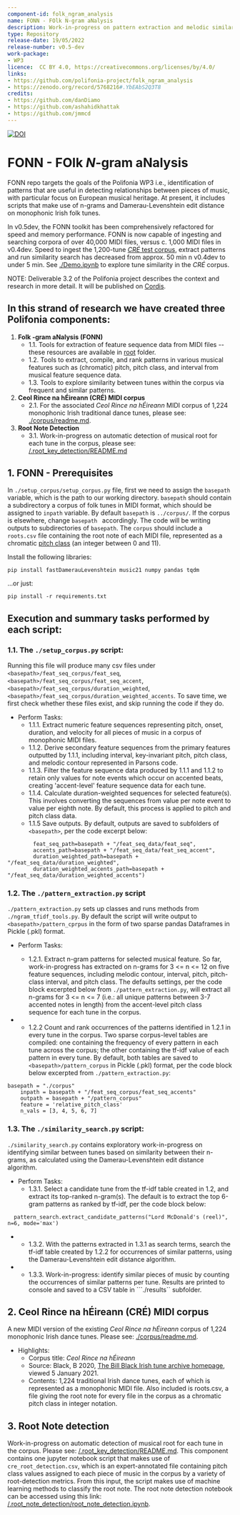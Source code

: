 ```yaml
---
component-id: folk_ngram_analysis
name: FONN - FOlk N-gram aNalysis
description: Work-in-progress on pattern extraction and melodic similarity tools, with an associated test corpus of monophonic Irish folk tunes.
type: Repository
release-date: 19/05/2022
release-number: v0.5-dev
work-package: 
- WP3
licence:  CC BY 4.0, https://creativecommons.org/licenses/by/4.0/
links:
- https://github.com/polifonia-project/folk_ngram_analysis
- https://zenodo.org/record/5768216#.YbEAbS2Q3T8
credits:
- https://github.com/danDiamo
- https://github.com/ashahidkhattak
- https://github.com/jmmcd
---
```


[![DOI](https://zenodo.org/badge/427469033.svg)](https://zenodo.org/badge/latestdoi/427469033)

# FONN - FOlk _N_-gram aNalysis 

FONN repo targets the goals of the Polifonia WP3 i.e., identification of patterns that are useful in detecting relationships between pieces of music, with particular focus on European musical heritage. At present, it includes scripts that make use of n-grams and Damerau-Levenshtein edit distance on monophonic Irish folk tunes.

In v0.5dev, the FONN toolkit has been comprehensively refactored for speed and memory performance. 
FONN is now capable of ingesting and searching corpora of over 40,000 MIDI files, versus c. 1,000 MIDI files in v0.4dev.
Speed to ingest the 1,200-tune [*CRÉ* test corpus](https://github.com/polifonia-project/folk_ngram_analysis/blob/master/corpus/readme.md), extract patterns and run similarity search has decreased from approx. 50 min n v0.4dev to under 5 min. See [./Demo.ipynb](https://github.com/polifonia-project/folk_ngram_analysis/blob/master/Demo.ipynb) to explore tune similarity in the *CRÉ* corpus.

NOTE: Deliverable 3.2 of the Polifonia project describes the context and research in more detail. It will be published on [Cordis](https://cordis.europa.eu/project/id/101004746/it).

## In this strand of research we have created three Polifonia components:

1. **Folk -gram aNalysis (FONN)**
   * 1.1. Tools for extraction of feature sequence data from MIDI files -- these resources are available in [root](https://github.com/polifonia-project/folk_ngram_analysis/tree/master/) folder. 
   * 1.2. Tools to extract, compile, and rank patterns in various musical features such as (chromatic) pitch, pitch class, and interval from musical feature sequence data. 
   * 1.3. Tools to explore similarity between tunes within the corpus via frequent and similar patterns.
2. **Ceol Rince na hÉireann (CRÉ) MIDI corpus**
   * 2.1. For the associated *Ceol Rince na hÉireann* MIDI corpus of 1,224 monophonic Irish traditional dance tunes, please see: [./corpus/readme.md](https://github.com/polifonia-project/folk_ngram_analysis/blob/master/corpus/readme.md).
3. **Root Note Detection**
   * 3.1. Work-in-progress on automatic detection of musical root for each tune in the corpus, please see: [/.root_key_detection/README.md](https://github.com/polifonia-project/folk_ngram_analysis/blob/master/root_key_detection/README.md)


## 1. FONN - Prerequisites 

In ```./setup_corpus/setup_corpus.py``` file, first we need to assign the  ``` basepath ``` variable, which is the path to our working directory. 
``` basepath ``` should contain a subdirectory a corpus of folk tunes in MIDI format, which should be assigned to ```inpath``` variable. 
By default ``` basepath ``` is ```../corpus/```. If the corpus is elsewhere, change ```basepath ``` accordingly. The code will be writing outputs to subdirectories of ``` basepath ```. The ```corpus``` should include a ```roots.csv``` file containing the root note of each MIDI file, represented as a chromatic [pitch class](https://en.wikipedia.org/wiki/Pitch_class) (an integer between 0 and 11).

Install the following libraries:

``` pip install fastDamerauLevenshtein music21 numpy pandas tqdm ```

...or just:

``` pip install -r requirements.txt ```

## Execution and summary tasks performed by each script:

### 1.1. The ```./setup_corpus.py``` script:

Running this file will produce many csv files under ```<basepath>/feat_seq_corpus/feat_seq```, ```<basepath>/feat_seq_corpus/feat_seq_accent```, ```<basepath>/feat_seq_corpus/duration_weighted```, ```<basepath>/feat_seq_corpus/duration_weighted_accents```. To save time, we first check whether these files exist, and skip running the code if they do.

* Perform Tasks:
  * 1.1.1. Extract numeric feature sequences representing pitch, onset, duration, and velocity for all pieces of music in a corpus of monophonic MIDI files.
  * 1.1.2. Derive secondary feature sequences from the primary features outputted by 1.1.1, including interval, key-invariant pitch, pitch class, and melodic contour represented in Parsons code.
  * 1.1.3. Filter the feature sequence data produced by 1.1.1 and 1.1.2 to retain only values for note events which occur on accented beats, creating 'accent-level' feature sequence data for each tune.
  * 1.1.4. Calculate duration-weighted sequences for selected feature(s). This involves converting the sequences from value per note event to value per eighth note. By default, this process is applied to pitch and pitch class data.
  * 1.1.5 Save outputs. By default, outputs are saved to subfolders of ```<basepath>```, per the code excerpt below:
  
```corpus.save_corpus(
        feat_seq_path=basepath + "/feat_seq_data/feat_seq",
        accents_path=basepath + "/feat_seq_data/feat_seq_accent",
        duration_weighted_path=basepath + "/feat_seq_data/duration_weighted",
        duration_weighted_accents_path=basepath + "/feat_seq_data/duration_weighted_accents")
  ```

### 1.2. The ```./pattern_extraction.py``` script

```./pattern_extraction.py``` sets up classes and runs methods from ```./ngram_tfidf_tools.py```. By default the script will write output to ```<basepath>/pattern_cprpus``` in the form of two sparse pandas Dataframes in Pickle (.pkl) format.

* Perform Tasks:
  * 1.2.1. Extract n-gram patterns for selected musical feature. So far, work-in-progress has extracted on n-grams for 3 <= n <= 12 on five feature sequences, including melodic contour, interval, pitch, pitch-class interval, and pitch class. The defaults settings, per the code block excerpted below from ```./pattern_extraction.py```, will extract all n-grams for 3 <= n <= 7 (i.e.: all unique patterns between 3-7 accented notes in length) from the accent-level pitch class sequence for each tune in the corpus.
  
* * 1.2.2 Count and rank occurrences of the patterns identified in 1.2.1 in every tune in the corpus. Two sparse corpus-level tables are compiled: one containing the frequency of every pattern in each tune across the corpus; the other containing the tf-idf value of each pattern in every tune. By default, both tables are saved to ```<basepath>/pattern_corpus``` in Pickle (.pkl) format, per the code block below excerpted from ```./pattern_extraction.py```:
   
```
basepath = "./corpus"
    inpath = basepath + "/feat_seq_corpus/feat_seq_accents"
    outpath = basepath + "/pattern_corpus"
    feature = 'relative_pitch_class'
    n_vals = [3, 4, 5, 6, 7]
```

### 1.3. The ```./similarity_search.py``` script: 
```./similarity_search.py``` contains exploratory work-in-progress on identifying similar between tunes based on similarity between their n-grams, as calculated using the Damerau-Levenshtein edit distance algorithm.

* Perform Tasks:
  * 1.3.1. Select a candidate tune from the tf-idf table created in 1.2, and extract its top-ranked n-gram(s). The default is to extract the top 6-gram patterns as ranked by tf-idf, per the code block below:
  
```
  pattern_search.extract_candidate_patterns("Lord McDonald's (reel)", n=6, mode='max')
  ``` 
* * 1.3.2. With the patterns extracted in 1.3.1 as search terms, search the tf-idf table created by 1.2.2 for occurrences of similar patterns, using the Damerau-Levenshtein edit distance algorithm. 
* * 1.3.3. Work-in-progress: identify similar pieces of music by counting the occurrences of similar patterns per tune. Results are printed to console and saved to a CSV table in ```./results`` subfolder.


## 2. Ceol Rince na hÉireann (CRÉ) MIDI corpus 

A new MIDI version of the existing *Ceol Rince na hÉireann* corpus of 1,224 monophonic Irish dance tunes. Please see: [./corpus/readme.md](https://github.com/polifonia-project/folk_ngram_analysis/blob/master/corpus/readme.md).
* Highlights:
  * Corpus title: _Ceol Rince na hÉireann_
  * Source: Black, B 2020, [The Bill Black Irish tune archive homepage](http://www.capeirish.com/webabc), viewed 5 January 2021.
  * Contents: 1,224 traditional Irish dance tunes, each of which is represented as a monophonic MIDI file. Also included is roots.csv, a file giving the root note for every file in the corpus as a chromatic pitch class in integer notation.
  
## 3. Root Note detection 
Work-in-progress on automatic detection of musical root for each tune in the corpus. Please see: [/.root_key_detection/README.md](https://github.com/polifonia-project/folk_ngram_analysis/blob/master/root_note_detection/README.md).
  This component contains one jupyter notebook script that makes use of  ```cre_root_detection.csv```, which is an expert-annotated file containing pitch class values assigned to each piece of music in the corpus by a variety of root-detection metrics. From this input, the script makes use of machine learning methods to classify the root note. The root note detection notebook can be accessed using this link: [/.root_note_detection/root_note_detection.ipynb](https://github.com/polifonia-project/folk_ngram_analysis/blob/master/root_note_detection/root_note_detection.ipynb).
  

  
